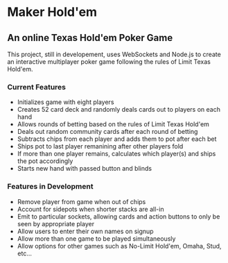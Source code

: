 <h1>Maker Hold'em</h1>

<h2>An online Texas Hold'em Poker Game</h2>

<p>This project, still in developement, uses WebSockets and Node.js to create an interactive multiplayer poker game following the rules of Limit Texas Hold'em.</p>

<h3>Current Features</h3>
<ul>
	<li>Initializes game with eight players</li>
	<li>Creates 52 card deck and randomly deals cards out to players on each hand</li>
	<li>Allows rounds of betting based on the rules of Limit Texas Hold'em</li>
	<li>Deals out random community cards after each round of betting</li>
	<li>Subtracts chips from each player and adds them to pot after each bet</li>
	<li>Ships pot to last player remanining after other players fold</li>
	<li>If more than one player remains, calculates which player(s) and ships the pot accordingly</li>
	<li>Starts new hand with passed button and blinds</li>
</ul>

<h3>Features in Development</h3>
<ul>
	<li>Remove player from game when out of chips</li>
	<li>Account for sidepots when shorter stacks are all-in</li>
	<li>Emit to particular sockets, allowing cards and action buttons to only be seen by appropriate player</li>
	<li>Allow users to enter their own names on signup</li>
	<li>Allow more than one game to be played simultaneously</li>
	<li>Allow options for other games such as No-Limit Hold'em, Omaha, Stud, etc...</li>
</ul>